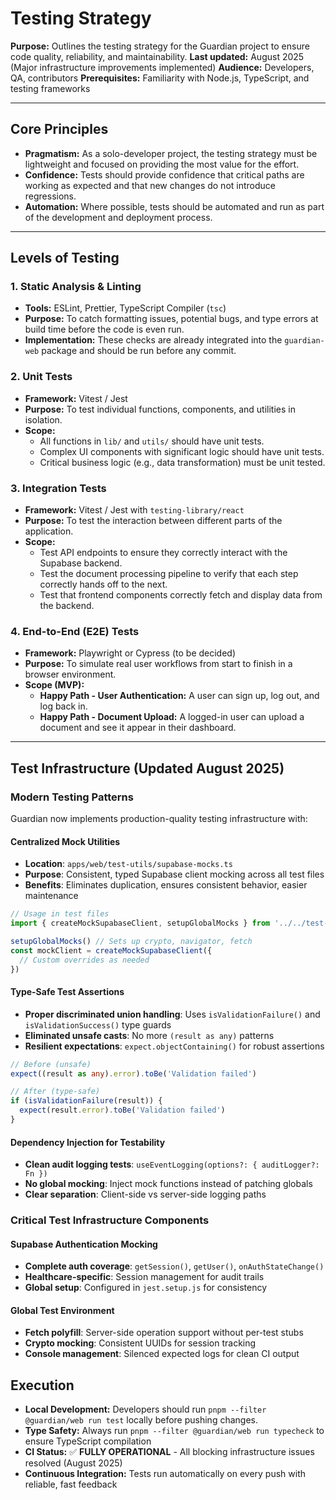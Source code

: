 # Testing Strategy

**Purpose:** Outlines the testing strategy for the Guardian project to ensure code quality, reliability, and maintainability.
**Last updated:** August 2025 (Major infrastructure improvements implemented)
**Audience:** Developers, QA, contributors
**Prerequisites:** Familiarity with Node.js, TypeScript, and testing frameworks

---

## Core Principles

- **Pragmatism:** As a solo-developer project, the testing strategy must be lightweight and focused on providing the most value for the effort.
- **Confidence:** Tests should provide confidence that critical paths are working as expected and that new changes do not introduce regressions.
- **Automation:** Where possible, tests should be automated and run as part of the development and deployment process.

---

## Levels of Testing

### 1. Static Analysis & Linting

- **Tools:** ESLint, Prettier, TypeScript Compiler (`tsc`)
- **Purpose:** To catch formatting issues, potential bugs, and type errors at build time before the code is even run.
- **Implementation:** These checks are already integrated into the `guardian-web` package and should be run before any commit.

### 2. Unit Tests

- **Framework:** Vitest / Jest
- **Purpose:** To test individual functions, components, and utilities in isolation.
- **Scope:**
    - All functions in `lib/` and `utils/` should have unit tests.
    - Complex UI components with significant logic should have unit tests.
    - Critical business logic (e.g., data transformation) must be unit tested.

### 3. Integration Tests

- **Framework:** Vitest / Jest with `testing-library/react`
- **Purpose:** To test the interaction between different parts of the application.
- **Scope:**
    - Test API endpoints to ensure they correctly interact with the Supabase backend.
    - Test the document processing pipeline to verify that each step correctly hands off to the next.
    - Test that frontend components correctly fetch and display data from the backend.

### 4. End-to-End (E2E) Tests

- **Framework:** Playwright or Cypress (to be decided)
- **Purpose:** To simulate real user workflows from start to finish in a browser environment.
- **Scope (MVP):**
    - **Happy Path - User Authentication:** A user can sign up, log out, and log back in.
    - **Happy Path - Document Upload:** A logged-in user can upload a document and see it appear in their dashboard.

---

## Test Infrastructure (Updated August 2025)

### **Modern Testing Patterns**
Guardian now implements production-quality testing infrastructure with:

#### **Centralized Mock Utilities** 
- **Location**: `apps/web/test-utils/supabase-mocks.ts`
- **Purpose**: Consistent, typed Supabase client mocking across all test files
- **Benefits**: Eliminates duplication, ensures consistent behavior, easier maintenance

```typescript
// Usage in test files
import { createMockSupabaseClient, setupGlobalMocks } from '../../test-utils/supabase-mocks'

setupGlobalMocks() // Sets up crypto, navigator, fetch
const mockClient = createMockSupabaseClient({
  // Custom overrides as needed
})
```

#### **Type-Safe Test Assertions**
- **Proper discriminated union handling**: Uses `isValidationFailure()` and `isValidationSuccess()` type guards
- **Eliminated unsafe casts**: No more `(result as any)` patterns
- **Resilient expectations**: `expect.objectContaining()` for robust assertions

```typescript
// Before (unsafe)
expect((result as any).error).toBe('Validation failed')

// After (type-safe)
if (isValidationFailure(result)) {
  expect(result.error).toBe('Validation failed')
}
```

#### **Dependency Injection for Testability**
- **Clean audit logging tests**: `useEventLogging(options?: { auditLogger?: Fn })`
- **No global mocking**: Inject mock functions instead of patching globals
- **Clear separation**: Client-side vs server-side logging paths

### **Critical Test Infrastructure Components**

#### **Supabase Authentication Mocking**
- **Complete auth coverage**: `getSession()`, `getUser()`, `onAuthStateChange()` 
- **Healthcare-specific**: Session management for audit trails
- **Global setup**: Configured in `jest.setup.js` for consistency

#### **Global Test Environment**
- **Fetch polyfill**: Server-side operation support without per-test stubs
- **Crypto mocking**: Consistent UUIDs for session tracking
- **Console management**: Silenced expected logs for clean CI output

## Execution

- **Local Development:** Developers should run `pnpm --filter @guardian/web run test` locally before pushing changes.
- **Type Safety:** Always run `pnpm --filter @guardian/web run typecheck` to ensure TypeScript compilation
- **CI Status:** ✅ **FULLY OPERATIONAL** - All blocking infrastructure issues resolved (August 2025)
- **Continuous Integration:** Tests run automatically on every push with reliable, fast feedback
